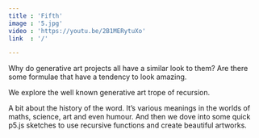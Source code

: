 ```yaml
---
title : 'Fifth'
image : '5.jpg'
video : 'https://youtu.be/2B1MERytuXo'
link  : '/'

---
```


Why do generative art projects all have a similar look to them? Are there some formulae that have a tendency to look amazing. 

We explore the well known generative art trope of recursion. 

A bit about the history of the word. It’s various meanings in the worlds of maths, science, art and even humour. And then we dove into some quick p5.js sketches to use recursive functions and create beautiful artworks.  
